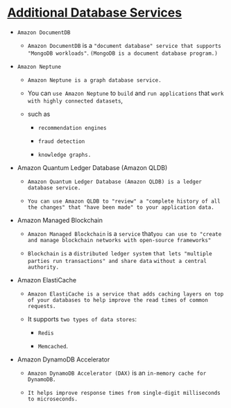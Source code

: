 # <ins> Additional Database Services </ins> #

- `Amazon DocumentDB`
    
    - `Amazon DocumentDB` is a ` "document database" service that supports "MongoDB workloads" `. `(MongoDB is a document database program.)`

- `Amazon Neptune`
    
    - `Amazon Neptune is a graph database service. `

    - You can `use Amazon Neptune` to `build` and `run applications` that `work with highly connected datasets`, 
    
    - such as 
        
        - `recommendation engines `
        
        - `fraud detection`
        
        - `knowledge graphs.`

- Amazon Quantum Ledger Database (Amazon QLDB) 
    
    - `Amazon Quantum Ledger Database (Amazon QLDB) is a ledger database service. `

    - `You can use Amazon QLDB to "review" a "complete history of all the changes" that "have been made" to your application data.`


- Amazon Managed Blockchain

    - `Amazon Managed Blockchain` is a `service` that` you can use to "create and manage blockchain networks with open-source frameworks" `

    - `Blockchain` `is` a `distributed ledger system` `that lets "multiple parties run transactions" and share data` `without a central authority.`

- Amazon ElastiCache

    - `Amazon ElastiCache is a service that adds caching layers on top of your databases to help improve the read times of common requests.` 

    - It supports `two types of data stores`: 
        
        - `Redis` 
        
        - `Memcached`.


- Amazon DynamoDB Accelerator

    - `Amazon DynamoDB Accelerator (DAX)` is an `in-memory cache for DynamoDB.`

    - `It helps improve response times from single-digit milliseconds to microseconds.`

